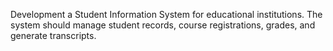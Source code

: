 Development a Student Information System for educational institutions. The system should manage student records, course registrations, grades, and generate transcripts.
